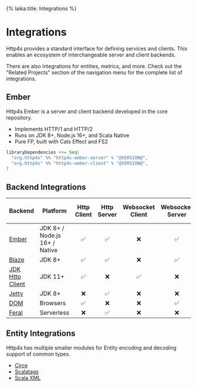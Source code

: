 {%
laika.title: Integrations
%}

# Integrations

Http4s provides a standard interface for defining services and clients. This enables an ecosystem of interchangeable server and client backends.

There are also integrations for entities, metrics, and more. Check out the "Related Projects" section of the navigation menu for the complete list of integrations.

## Ember

Http4s Ember is a server and client backend developed in the core repository.

- Implements HTTP/1 and HTTP/2
- Runs on JDK 8+, Node.js 16+, and Scala Native
- Pure FP, built with Cats Effect and FS2

```scala
libraryDependencies ++= Seq(
  "org.http4s" %% "http4s-ember-server" % "@VERSION@",
  "org.http4s" %% "http4s-ember-client" % "@VERSION@",
)
```

## Backend Integrations

| Backend                                                          | Platform                    | Http Client | Http Server | Websocket Client | Websocket Server | Proxy support (Client) |
|------------------------------------------------------------------|-------------------------------|:-----------:|:-----------:|:----------------:|:----------------:|:----------------------:|
| [Ember](#ember)                                                  | JDK 8+ / Node.js 16+ / Native | ✅           | ✅           | ❌                | ✅                | ❌                      |
| [Blaze](https://github.com/http4s/blaze)                         | JDK 8+                        | ✅           | ✅           | ❌                | ✅                | ❌                      |
| [JDK Http Client](https://jdk-http-client.http4s.org/stable/) | JDK 11+                       | ✅           | ❌           | ✅                | ❌                | ✅                      |
| [Jetty](https://github.com/http4s/http4s-jetty)                  | JDK 8+                        | ❌           | ✅           | ❌                | ❌                | ✅                      |
| [DOM](https://http4s.github.io/http4s-dom)                       | Browsers                      | ✅           | ❌           | ❌                | ✅                | ❌                      |
| [Feral](https://github.com/typelevel/feral)                      | Serverless                    | ❌           | ✅           | ❌                | ❌                | ❌                      |

## Entity Integrations

Http4s has multiple smaller modules for Entity encoding and decoding support of common types.

- [Circe](json.md)
- [Scalatags](https://github.com/http4s/http4s-scalatags)
- [Scala XML](https://github.com/http4s/http4s-scala-xml)
